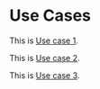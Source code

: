 # Use Cases
This is [Use case 1](https://github.com/ur-cs-courses/course-project-clean-squad/blob/design/docs/design/usecases/uc1.png).

This is [Use case 2](https://github.com/ur-cs-courses/course-project-clean-squad/blob/design/docs/design/usecases/uc2.png).

This is [Use case 3](https://github.com/ur-cs-courses/course-project-clean-squad/blob/design/docs/design/usecases/uc3.png).

